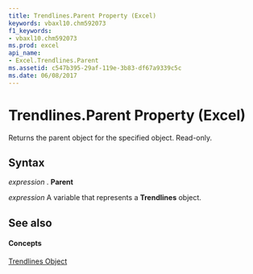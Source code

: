 ```yaml
---
title: Trendlines.Parent Property (Excel)
keywords: vbaxl10.chm592073
f1_keywords:
- vbaxl10.chm592073
ms.prod: excel
api_name:
- Excel.Trendlines.Parent
ms.assetid: c547b395-29af-119e-3b83-df67a9339c5c
ms.date: 06/08/2017
---
```



# Trendlines.Parent Property (Excel)

Returns the parent object for the specified object. Read-only.


## Syntax

 _expression_ . **Parent**

 _expression_ A variable that represents a **Trendlines** object.


## See also


#### Concepts


[Trendlines Object](Excel.Trendlines(object).md)

